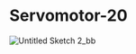 # Servomotor-20

![Untitled Sketch 2_bb](https://user-images.githubusercontent.com/105904645/224463958-1ee5b487-3117-43b0-99b9-471b9c045c14.jpg)
